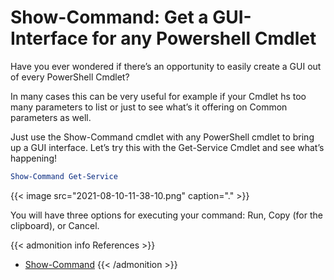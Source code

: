 # Show-Command: Get a GUI-Interface for any Powershell Cmdlet


Have you ever wondered if there’s an opportunity to easily create a GUI out of every PowerShell Cmdlet?

<!--more-->

In many cases this can be very useful for example if your Cmdlet hs too many parameters to list or just to see what’s it offering on Common parameters as well.

Just use the Show-Command cmdlet with any PowerShell cmdlet to bring up a GUI interface.
Let’s try this with the Get-Service Cmdlet and see what’s happening!

```powershell
Show-Command Get-Service
```

{{< image src="2021-08-10-11-38-10.png" caption="." >}}

You will have three options for executing your command: Run, Copy (for the clipboard), or Cancel.

{{< admonition info References >}}
- [Show-Command](https://docs.microsoft.com/en-us/powershell/module/microsoft.powershell.utility/show-command?view=powershell-7.1#:~:text=Show%2DCommand%20is%20a%20very,commands%20in%20all%20installed%20modules.)
{{< /admonition >}}

